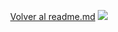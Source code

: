 <p style="text-align:center">
    <a href="/readme.md">Volver al readme.md</a>
    <img src="https://user-images.githubusercontent.com/10654401/63635786-0b002200-c667-11e9-98c9-e9aa92fb9a5a.png"/>
</p>